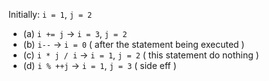 Initially: `i = 1`, `j = 2`
- (a) `i += j` -> `i = 3`, `j = 2`
- (b) `i--` -> `i = 0` ( after the statement being executed )
- (c) `i * j / i` -> `i = 1`, `j = 2` ( this statement do nothing )
- (d) `i % ++j` -> `i = 1`, `j = 3` ( side eff )
